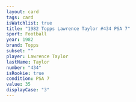 ```yaml
---
layout: card
tags: card
isWatchlist: true
title: "1982 Topps Lawrence Taylor #434 PSA 7"
sport: Football
year: 1982
brand: Topps
subset: ""
player: Lawrence Taylor
lastName: Taylor
number: "434"
isRookie: true
condition: PSA 7
value: 35
displayCase: "3"
---
```

